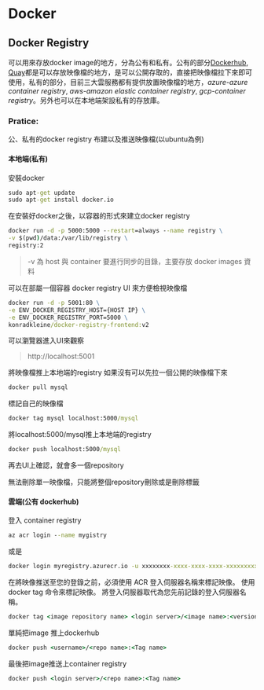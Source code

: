 ﻿# Docker 
## Docker Registry
可以用來存放docker image的地方，分為公有和私有。公有的部分[Dockerhub](https://hub.docker.com), [Quay](https://quay.io)都是可以存放映像檔的地方，是可以公開存取的，直接把映像檔拉下來即可使用，私有的部分，目前三大雲服務都有提供放置映像檔的地方，*azure-azure container registry*, *aws-amazon elastic container registry*, *gcp-container registry*。另外也可以在本地端架設私有的存放庫。

### Pratice:
公、私有的docker registry 布建以及推送映像檔(以ubuntu為例)
#### 本地端(私有)
安裝docker
```cmd
sudo apt-get update
sudo apt-get install docker.io
```
在安裝好docker之後，以容器的形式來建立docker registry

```cmd
docker run -d -p 5000:5000 --restart=always --name registry \
-v $(pwd)/data:/var/lib/registry \
registry:2
```

> -v 為 host 與 container 要進行同步的目錄，主要存放 docker images 資料

可以在部屬一個容器 docker registry UI 來方便檢視映像檔
```cmd
docker run -d -p 5001:80 \
-e ENV_DOCKER_REGISTRY_HOST={HOST IP} \
-e ENV_DOCKER_REGISTRY_PORT=5000 \
konradkleine/docker-registry-frontend:v2
```

可以瀏覽器進入UI來觀察

> http://localhost:5001

將映像檔推上本地端的registry
如果沒有可以先拉一個公開的映像檔下來

```cmd
docker pull mysql
```

標記自己的映像檔
```cmd
docker tag mysql localhost:5000/mysql
```

將localhost:5000/mysql推上本地端的registry

```cmd
docker push localhost:5000/mysql
```

再去UI上確認，就會多一個repository

無法刪除單一映像檔，只能將整個repository刪除或是刪除標籤

#### 雲端(公有 dockerhub)
登入 container registry
```cmd
az acr login --name mygistry
```
或是
```cmd
docker login myregistry.azurecr.io -u xxxxxxxx-xxxx-xxxx-xxxx-xxxxxxxxxxxx -p myPassword
  ```
  
在將映像推送至您的登錄之前，必須使用 ACR 登入伺服器名稱來標記映像。 使用 docker tag 命令來標記映像。 將登入伺服器取代為您先前記錄的登入伺服器名稱。
```cmd
docker tag <image repository name> <login server>/<image name>:<version>
```

單純把image 推上dockerhub
```cmd
docker push <username>/<repo name>:<Tag name>
```
最後把image推送上container registry
```cmd
docker push <login server>/<repo name>:<Tag name>
```
